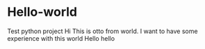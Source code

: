# Hello-world
Test python project
 Hi This is otto from world. I want to have some experience with this world
 Hello hello
